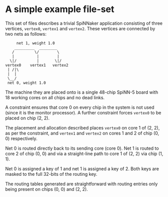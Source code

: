 A simple example file-set
=========================

This set of files describes a trivial SpiNNaker application consisting of three
vertices, `vertex0`, `vertex1` and  `vertex2`. These vertices are connected by
two nets as follows:

         net 1, weight 1.0
        _________  ________
       /         \/        \
       |          |        |
      \|/         |       \|/
    vertex0    vertex1   vertex2
     | /|\
     |  |
     \__/
     net 0, weight 1.0

The machine they are placed onto is a single 48-chip SpiNN-5 board with 18
working cores on all chips and no dead links.

A constraint ensures that core 0 on every chip in the system is not used (since
it is the monitor processor). A further constraint forces `vertex0` to be
placed on chip (2, 2).

The placement and allocation described places `vertex0` on core 1 of (2, 2), as
per the constraint, and `vertex1` and `vertex2` on cores 1 and 2 of chip (0, 0)
respectively.

Net 0 is routed directly back to its sending core (core 0). Net 1 is routed to
core 2 of chip (0, 0) and via a straight-line path to core 1 of (2, 2) via chip
(1, 1).

Net 0 is assigned a key of 1 and net 1 is assigned a key of 2. Both keys are
masked to the full 32-bits of the routing key.

The routing tables generated are straightforward with routing entries only
being present on chips (0, 0) and (2, 2).
